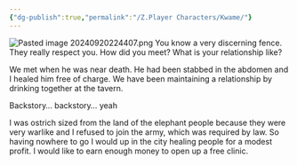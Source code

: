 ```yaml
---
{"dg-publish":true,"permalink":"/Z.Player Characters/Kwame/"}
---
```


![Pasted image 20240920224407.png](/img/user/Z.Obsidian/Files/Attachments/Pasted%20image%2020240920224407.png)
You know a very discerning fence. They really respect you. How did you meet? What is your relationship like?

We met when he was near death. He had been stabbed in the abdomen and I healed him free of charge. We have been maintaining a relationship by drinking together at the tavern.

Backstory… backstory… yeah

I was ostrich sized from the land of the elephant people because they were very warlike and I refused to join the army, which was required by law. So having nowhere to go I would up in the city healing people for a modest profit. I would like to earn enough money to open up a free clinic.